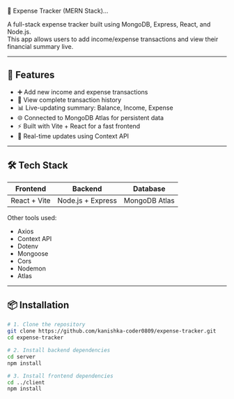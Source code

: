  💸 Expense Tracker (MERN Stack)...

A full-stack expense tracker built using MongoDB, Express, React, and Node.js.  
This app allows users to add income/expense transactions and view their financial summary live.

---

## 🚀 Features

- ➕ Add new income and expense transactions
- 📜 View complete transaction history
- 📊 Live-updating summary: Balance, Income, Expense
- 🌐 Connected to MongoDB Atlas for persistent data
- ⚡ Built with Vite + React for a fast frontend
- 🔄 Real-time updates using Context API

---


## 🛠 Tech Stack

| Frontend        | Backend        | Database    |
|-----------------|----------------|-------------|
| React + Vite    | Node.js + Express | MongoDB Atlas |

Other tools used:
- Axios
- Context API
- Dotenv
- Mongoose
- Cors
- Nodemon
- Atlas

---

## 📦 Installation

```bash
# 1. Clone the repository
git clone https://github.com/kanishka-coder0809/expense-tracker.git
cd expense-tracker

# 2. Install backend dependencies
cd server
npm install

# 3. Install frontend dependencies
cd ../client
npm install
